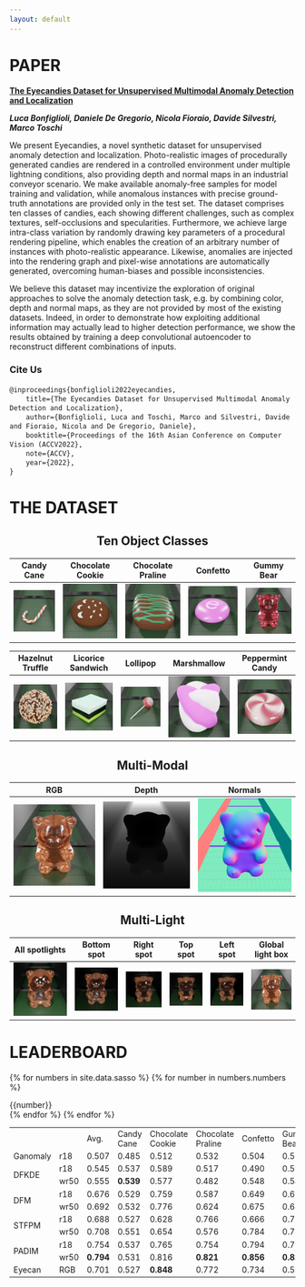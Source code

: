 ```yaml
---
layout: default
---
```


# PAPER

<div class="hero has-text-centered" id="paper">
<div class="myWrapper" markdown="1" align="left">

**[The Eyecandies Dataset for Unsupervised Multimodal Anomaly Detection and Localization](#)**

***Luca Bonfiglioli, Daniele De Gregorio, Nicola Fioraio, Davide Silvestri, Marco Toschi***

We present Eyecandies, a novel synthetic dataset for unsupervised anomaly detection and localization. Photo-realistic images of procedurally generated candies are rendered in a controlled environment under multiple lightning conditions, also providing depth and normal maps in an industrial conveyor scenario. We make available anomaly-free samples for model training and validation, while anomalous instances with precise ground-truth annotations are provided only in the test set. The dataset comprises ten classes of candies, each showing different challenges, such as complex textures, self-occlusions and specularities. Furthermore, we achieve large intra-class variation by randomly drawing key parameters of a procedural rendering pipeline, which enables the creation of an arbitrary number of instances with photo-realistic appearance. Likewise, anomalies are injected into the rendering graph and pixel-wise annotations are automatically generated, overcoming human-biases and possible inconsistencies.

We believe this dataset may incentivize the exploration of original approaches to solve the anomaly detection task, e.g. by combining color, depth and normal maps, as they are not provided by most of the existing datasets. Indeed, in order to demonstrate how exploiting additional information may actually lead to higher detection performance, we show the results obtained by training a deep convolutional autoencoder to reconstruct different combinations of inputs.

### Cite Us

```
@inproceedings{bonfiglioli2022eyecandies,
    title={The Eyecandies Dataset for Unsupervised Multimodal Anomaly Detection and Localization},
    author={Bonfiglioli, Luca and Toschi, Marco and Silvestri, Davide and Fioraio, Nicola and De Gregorio, Daniele},
    booktitle={Proceedings of the 16th Asian Conference on Computer Vision (ACCV2022},
    note={ACCV},
    year={2022},
}
```

</div>
</div>

# THE DATASET

<div class="hero has-text-centered" id="dataset">
<div class="myWrapper" markdown="1" align="center">

## Ten Object Classes

| Candy Cane                                                     | Chocolate Cookie                                                           | Chocolate Praline                                                            | Confetto                                                   | Gummy Bear                                                     |
| -------------------------------------------------------------- | -------------------------------------------------------------------------- | ---------------------------------------------------------------------------- | ---------------------------------------------------------- | -------------------------------------------------------------- |
| ![Alt text](assets\images\objects\candy_cane.jpg "candy cane") | ![Alt text](assets\images\objects\chocolate_cookie.jpg "chocolate cookie") | ![Alt text](assets\images\objects\chocolate_praline.jpg "chocolate_praline") | ![Alt text](assets\images\objects\confetto.jpg "confetto") | ![Alt text](assets\images\objects\gummy_bear.jpg "gummy_bear") |

<!-- this space is essential -->

| Hazelnut Truffle                                                           | Licorice Sandwich                                                             | Lollipop                                                   | Marshmallow                                                      | Peppermint Candy                                                           |
| -------------------------------------------------------------------------- | ----------------------------------------------------------------------------- | ---------------------------------------------------------- | ---------------------------------------------------------------- | -------------------------------------------------------------------------- |
| ![Alt text](assets\images\objects\hazelnut_truffle.jpg "hazelnut_truffle") | ![Alt text](assets\images\objects\licorice_sandwich.jpg "licorice_sandwitch") | ![Alt text](assets\images\objects\lollipop.jpg "lollipop") | ![Alt text](assets\images\objects\marshmallow.jpg "marshmallow") | ![Alt text](assets\images\objects\peppermint_candy.jpg "peppermint candy") |


## Multi-Modal

| RGB                                                       | Depth                                                   | Normals                                                     |
| --------------------------------------------------------- | ------------------------------------------------------- | ----------------------------------------------------------- |
| ![Alt text](assets\images\multimodal\image_5.jpg "image") | ![Alt text](assets\images\multimodal\depth.jpg "depth") | ![Alt text](assets\images\multimodal\normals.jpg "normals") |

## Multi-Light

| All spotlights                                        | Bottom spot                                           | Right spot                                            | Top spot                                              | Left spot                                             | Global light box                                      |
| ----------------------------------------------------- | ----------------------------------------------------- | ----------------------------------------------------- | ----------------------------------------------------- | ----------------------------------------------------- | ----------------------------------------------------- |
| ![Alt text](assets\images\multilight\image_0.jpg "0") | ![Alt text](assets\images\multilight\image_1.jpg "1") | ![Alt text](assets\images\multilight\image_2.jpg "2") | ![Alt text](assets\images\multilight\image_3.jpg "3") | ![Alt text](assets\images\multilight\image_4.jpg "4") | ![Alt text](assets\images\multilight\image_5.jpg "5") |


</div>
</div>

# LEADERBOARD

<div class="hero has-text-centered" id="leaderboard">
<div class="myWrapper" align="left">

{% for numbers in site.data.sasso %}
    {% for number in numbers.numbers %}
        <div>{{number}}</div>
    {% endfor %}
{% endfor %}

<table>
    <tr>
        <td></td>
        <td></td>
        <td>Avg.</td>
        <td>Candy Cane</td>
        <td>Chocolate Cookie</td>
        <td>Chocolate Praline</td>
        <td>Confetto</td>
        <td>Gummy Bear</td>
        <td>Hazelnut Truffle</td>
        <td>Licorice Sandwich</td>
        <td>Lollipop</td>
        <td>Marshmallow</td>
        <td>Peppermint Candy</td>
    </tr>
    <tr>
        <td colspan=1>Ganomaly</td>
        <td>r18</td>
        <td>0.507</td>
        <td>0.485</td>
        <td>0.512</td>
        <td>0.532</td>
        <td>0.504</td>
        <td>0.558</td>
        <td>0.486</td>
        <td>0.467</td>
        <td>0.511</td>
        <td>0.481</td>
        <td>0.528</td>
    </tr>
    <tr>
        <td rowspan=2>DFKDE</td>
        <td>r18</td>
        <td>0.545</td>
        <td>0.537</td>
        <td>0.589</td>
        <td>0.517</td>
        <td>0.490</td>
        <td>0.591</td>
        <td>0.490</td>
        <td>0.532</td>
        <td>0.536</td>
        <td>0.646</td>
        <td>0.518</td>
    </tr>
    <tr>
        <td>wr50</td>
        <td>0.555</td>
        <td><b>0.539</b></td>
        <td>0.577</td>
        <td>0.482</td>
        <td>0.548</td>
        <td>0.541</td>
        <td>0.492</td>
        <td>0.524</td>
        <td>0.602</td>
        <td>0.658</td>
        <td>0.591</td>
    </tr>
    <tr>
        <td rowspan=2>DFM</td>
        <td>r18</td>
        <td>0.676</td>
        <td>0.529</td>
        <td>0.759</td>
        <td>0.587</td>
        <td>0.649</td>
        <td>0.655</td>
        <td>0.611</td>
        <td>0.692</td>
        <td>0.599</td>
        <td>0.942</td>
        <td>0.736</td>
    </tr>
    <tr>
        <td>wr50</td>
        <td>0.692</td>
        <td>0.532</td>
        <td>0.776</td>
        <td>0.624</td>
        <td>0.675</td>
        <td>0.681</td>
        <td>0.596</td>
        <td>0.685</td>
        <td>0.618</td>        
        <td>0.964</td>
        <td>0.770</td>
    </tr>
    <tr>
        <td rowspan=2>STFPM</td>
        <td>r18</td>
        <td>0.688</td>
        <td>0.527</td>
        <td>0.628</td>
        <td>0.766</td>
        <td>0.666</td>
        <td>0.728</td>
        <td>0.727</td>
        <td>0.738</td>        
        <td>0.572</td>
        <td>0.893</td>        
        <td>0.631</td>
    </tr>
    <tr>
        <td>wr50</td>
        <td>0.708</td>
        <td>0.551</td>
        <td>0.654</td>
        <td>0.576</td>
        <td>0.784</td>
        <td>0.737</td>
        <td><b>0.790</b></td>
        <td>0.778</td>
        <td>0.620</td>
        <td>0.840</td>
        <td>0.749</td>
    </tr>
    <tr>
        <td rowspan=2>PADIM</td>
        <td>r18</td>
        <td>0.754</td>
        <td>0.537</td>
        <td>0.765</td>
        <td>0.754</td>
        <td>0.794</td>
        <td>0.798</td>
        <td>0.645</td>
        <td>0.752</td>        
        <td>0.621</td>
        <td>0.978</td>
        <td>0.894</td>
    </tr>
    <tr>
        <td>wr50</td>
        <td><b>0.794</b></td>
        <td>0.531</td>
        <td>0.816</td>
        <td><b>0.821</b></td>
        <td><b>0.856</b></td>
        <td><b>0.826</b></td>
        <td>0.727</td>
        <td><b>0.784</b></td>
        <td>0.665</td>
        <td><b>0.987</b></td>
        <td><b>0.924</b></td>
    </tr>
    <tr>
        <td rowspan=1>Eyecan</td>
        <td>RGB</td>
        <td>0.701</td>
        <td>0.527</td>
        <td><b>0.848</b></td>
        <td>0.772</td>
        <td>0.734</td>
        <td>0.590</td>
        <td>0.508</td>
        <td>0.693</td>
        <td><b>0.760</b></td>
        <td>0.851</td>
        <td>0.730</td>
    </tr>
</table>



</div>
</div>


